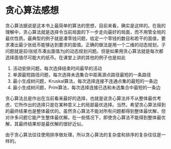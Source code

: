 # 贪心算法感想

​		贪心算法据说是这本书上最简单的算法的思想，目前来看，确实是这样的。在我的理解中，贪心算法就是选择令当前局面的下一步走向最好的局面，而不用管全局的最优性质。最典型的例子就是凑零钱问题，给定一个零钱的数目和若干的面值，要求凑出最少张纸币能够达到要求的面值。正确的做法是用一个二维的动态规划，子问题就是前i张纸币凑出面值为j的动态规划问题。但是如果用贪心算法就是每次都选择面值尽可能大的纸币。在课堂上讲的其他的例子也是如此

1. 活动安排问题，每次选择结束时间最早的活动
2. 单源最短路径问题，每次选择未选集合中距离源点路径最短的一条路径
3. 最小生成树问题，Kruskal算法，每次选择连接不连通点集的最短的一条边
4. 最小生成树问题，Prim算法，每次选择连接已选和未选集合中最短的一条边

​		贪心算法总是作出在当前看来最好的选择，也就是说贪心算法并不从整体最优考虑，它所作出的选择只是在某种意义上的局部最优选择。当然，希望贪心算法得到的最终结果也是整体最优的。虽然贪心算法不能对所有问题都得到整体最优解，但对许多问题它能产生整体最优解。在一些情况下，即使贪心算法不能得到整体最优解，其最终结果却是最优解的很好近似。

​		由于贪心算法往往使用排序做处理，所以贪心算法的复杂度和排序的复杂往往是一样的。